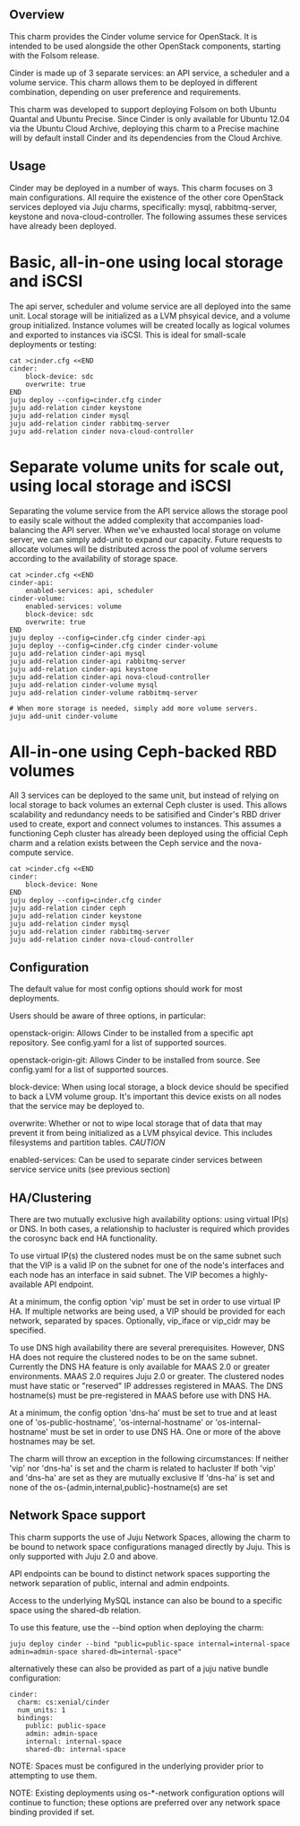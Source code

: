 Overview
--------

This charm provides the Cinder volume service for OpenStack.  It is intended to
be used alongside the other OpenStack components, starting with the Folsom
release.

Cinder is made up of 3 separate services: an API service, a scheduler and a
volume service.  This charm allows them to be deployed in different
combination, depending on user preference and requirements.

This charm was developed to support deploying Folsom on both
Ubuntu Quantal and Ubuntu Precise.  Since Cinder is only available for
Ubuntu 12.04 via the Ubuntu Cloud Archive, deploying this charm to a
Precise machine will by default install Cinder and its dependencies from
the Cloud Archive.

Usage
-----

Cinder may be deployed in a number of ways.  This charm focuses on 3 main
configurations.  All require the existence of the other core OpenStack
services deployed via Juju charms, specifically: mysql, rabbitmq-server,
keystone and nova-cloud-controller.  The following assumes these services
have already been deployed.

Basic, all-in-one using local storage and iSCSI
===============================================

The api server, scheduler and volume service are all deployed into the same
unit.  Local storage will be initialized as a LVM phsyical device, and a volume
group initialized.  Instance volumes will be created locally as logical volumes
and exported to instances via iSCSI.  This is ideal for small-scale deployments
or testing:

    cat >cinder.cfg <<END
    cinder:
        block-device: sdc
        overwrite: true
    END
    juju deploy --config=cinder.cfg cinder
    juju add-relation cinder keystone
    juju add-relation cinder mysql
    juju add-relation cinder rabbitmq-server
    juju add-relation cinder nova-cloud-controller

Separate volume units for scale out, using local storage and iSCSI
==================================================================

Separating the volume service from the API service allows the storage pool
to easily scale without the added complexity that accompanies load-balancing
the API server.  When we've exhausted local storage on volume server, we can
simply add-unit to expand our capacity.  Future requests to allocate volumes
will be distributed across the pool of volume servers according to the
availability of storage space.

    cat >cinder.cfg <<END
    cinder-api:
        enabled-services: api, scheduler
    cinder-volume:
        enabled-services: volume
        block-device: sdc
        overwrite: true
    END
    juju deploy --config=cinder.cfg cinder cinder-api
    juju deploy --config=cinder.cfg cinder cinder-volume
    juju add-relation cinder-api mysql
    juju add-relation cinder-api rabbitmq-server
    juju add-relation cinder-api keystone
    juju add-relation cinder-api nova-cloud-controller
    juju add-relation cinder-volume mysql
    juju add-relation cinder-volume rabbitmq-server

    # When more storage is needed, simply add more volume servers.
    juju add-unit cinder-volume

All-in-one using Ceph-backed RBD volumes
========================================

All 3 services can be deployed to the same unit, but instead of relying
on local storage to back volumes an external Ceph cluster is used.  This
allows scalability and redundancy needs to be satisified and Cinder's RBD
driver used to create, export and connect volumes to instances.  This assumes
a functioning Ceph cluster has already been deployed using the official Ceph
charm and a relation exists between the Ceph service and the nova-compute
service.

    cat >cinder.cfg <<END
    cinder:
        block-device: None
    END
    juju deploy --config=cinder.cfg cinder
    juju add-relation cinder ceph
    juju add-relation cinder keystone
    juju add-relation cinder mysql
    juju add-relation cinder rabbitmq-server
    juju add-relation cinder nova-cloud-controller


Configuration
-------------

The default value for most config options should work for most deployments.

Users should be aware of three options, in particular:

openstack-origin:  Allows Cinder to be installed from a specific apt repository.
                   See config.yaml for a list of supported sources.

openstack-origin-git:  Allows Cinder to be installed from source.
                       See config.yaml for a list of supported sources.

block-device:  When using local storage, a block device should be specified to
               back a LVM volume group.  It's important this device exists on
               all nodes that the service may be deployed to.

overwrite:  Whether or not to wipe local storage that of data that may prevent
            it from being initialized as a LVM phsyical device.  This includes
            filesystems and partition tables.  *CAUTION*

enabled-services:  Can be used to separate cinder services between service
                   service units (see previous section)

HA/Clustering
---------------------

There are two mutually exclusive high availability options: using virtual
IP(s) or DNS. In both cases, a relationship to hacluster is required which
provides the corosync back end HA functionality.

To use virtual IP(s) the clustered nodes must be on the same subnet such that
the VIP is a valid IP on the subnet for one of the node's interfaces and each
node has an interface in said subnet. The VIP becomes a highly-available API
endpoint.

At a minimum, the config option 'vip' must be set in order to use virtual IP
HA. If multiple networks are being used, a VIP should be provided for each
network, separated by spaces. Optionally, vip_iface or vip_cidr may be
specified.

To use DNS high availability there are several prerequisites. However, DNS HA
does not require the clustered nodes to be on the same subnet.
Currently the DNS HA feature is only available for MAAS 2.0 or greater
environments. MAAS 2.0 requires Juju 2.0 or greater. The clustered nodes must
have static or "reserved" IP addresses registered in MAAS. The DNS hostname(s)
must be pre-registered in MAAS before use with DNS HA.

At a minimum, the config option 'dns-ha' must be set to true and at least one
of 'os-public-hostname', 'os-internal-hostname' or 'os-internal-hostname' must
be set in order to use DNS HA. One or more of the above hostnames may be set.

The charm will throw an exception in the following circumstances:
If neither 'vip' nor 'dns-ha' is set and the charm is related to hacluster
If both 'vip' and 'dns-ha' are set as they are mutually exclusive
If 'dns-ha' is set and none of the os-{admin,internal,public}-hostname(s) are
set

Network Space support
---------------------

This charm supports the use of Juju Network Spaces, allowing the charm to be bound to network space configurations managed directly by Juju.  This is only supported with Juju 2.0 and above.

API endpoints can be bound to distinct network spaces supporting the network separation of public, internal and admin endpoints.

Access to the underlying MySQL instance can also be bound to a specific space using the shared-db relation.

To use this feature, use the --bind option when deploying the charm:

    juju deploy cinder --bind "public=public-space internal=internal-space admin=admin-space shared-db=internal-space"

alternatively these can also be provided as part of a juju native bundle configuration:

    cinder:
      charm: cs:xenial/cinder
      num_units: 1
      bindings:
        public: public-space
        admin: admin-space
        internal: internal-space
        shared-db: internal-space

NOTE: Spaces must be configured in the underlying provider prior to attempting to use them.

NOTE: Existing deployments using os-*-network configuration options will continue to function; these options are preferred over any network space binding provided if set.
